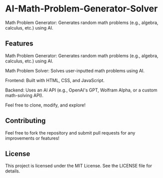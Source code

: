 # AI-Math-Problem-Generator-Solver
Math Problem Generator: Generates random math problems (e.g., algebra, calculus, etc.) using AI.

## Features
Math Problem Generator: Generates random math problems (e.g., algebra, calculus, etc.) using AI.

Math Problem Solver: Solves user-inputted math problems using AI.

Frontend: Built with HTML, CSS, and JavaScript.

Backend: Uses an AI API (e.g., OpenAI's GPT, Wolfram Alpha, or a custom math-solving API).


Feel free to clone, modify, and explore!

## Contributing
Feel free to fork the repository and submit pull requests for any improvements or features!

## License
This project is licensed under the MIT License. See the LICENSE file for details.
